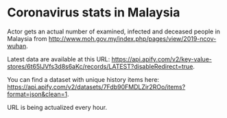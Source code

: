 # Coronavirus stats in Malaysia

Actor gets an actual number of examined, infected and deceased people in Malaysia from http://www.moh.gov.my/index.php/pages/view/2019-ncov-wuhan.

Latest data are available at this URL: https://api.apify.com/v2/key-value-stores/6t65lJVfs3d8s6aKc/records/LATEST?disableRedirect=true.

You can find a dataset with unique history items here: https://api.apify.com/v2/datasets/7Fdb90FMDLZir2ROo/items?format=json&clean=1.

URL is being actualized every hour.
